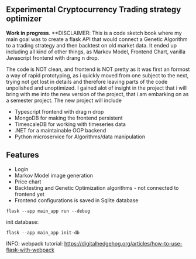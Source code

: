 ## Experimental Cryptocurrency Trading strategy optimizer

**Work in progress**. 
**DISCLAIMER: This is a code sketch book where my main goal was to create a flask API that would connect a Genetic Algorithm to a trading strategy and then backtest on old market data.
It ended up including all kind of other things, as Markov Model, Frontend Chart, vanilla Javascript frontend with drang n drop.

The code is NOT clean, and frontend is NOT pretty as it was first an formost a way of rapid prototyping, as i quickly moved from one subject to the next, trying not get lost in details and therefore leaving parts of the code unpolished and unoptimized.
I gained alot of insight in the project that i will bring with me into the new version of the project, that i am embarking on as a semester project.
The new project will include

- Typescript frontend with drag n drop
- MongoDB for making the frontend persistent
- TimescaleDB for working with timeseries data
- .NET for a maintainable OOP backend
- Python microservice for Algorithms/data manipulation

## Features

- Login
- Markov Model image generation
- Price chart
- Backtesting and Genetic Optimization algorithms - not connected to frontend yet
- Frontend configurations is saved in Sqlite database

```
flask --app main_app run --debug

```

init database:

```
flask --app main_app init-db
```

INFO:
webpack tutorial:
https://digitalhedgehog.org/articles/how-to-use-flask-with-webpack
